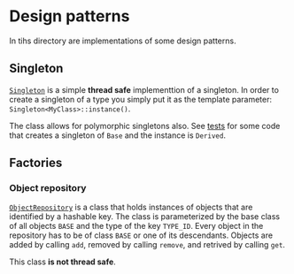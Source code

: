 # Design patterns

In tihs directory are implementations of some design patterns.

## Singleton

[`Singleton`](./singleton/Singleton.h) is a simple **thread safe** implementtion of a singleton. In
order to create a singleton of a type you simply put it as the template parameter:
`Singleton<MyClass>::instance()`.

The class allows for polymorphic singletons also. See
[tests](/test/brasa/patterns/singleton/SingletonTest.cpp) for some code that creates a singleton of
`Base` and the instance is `Derived`.

## Factories

### Object repository

[`ObjectRepository`](./factory/ObjectRepository.h) is a class that holds instances of objects that
are identified by a hashable key. The class is parameterized by the base class of all objects `BASE`
and the type of the key `TYPE_ID`. Every object in the repository has to be of class `BASE` or one
of its descendants. Objects are added by calling `add`, removed by calling `remove`, and retrived by calling `get`.

This class **is not thread safe**.
